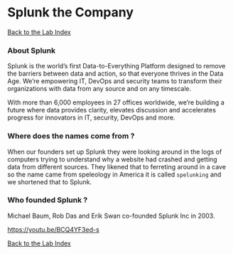 # Splunk the Company
  
[Back to the Lab Index](../README.md#get-shirt-hot-with-splunk)
  
### About Splunk
Splunk is the world’s first Data-to-Everything Platform designed to remove the barriers between data and action, so that everyone thrives in the Data Age. We’re empowering IT, DevOps and security teams to transform their organizations with data from any source and on any timescale.
  
With more than 6,000 employees in 27 offices worldwide, we’re building a future where data provides clarity, elevates discussion and accelerates progress for innovators in IT, security, DevOps and more.
  
### Where does the names come from ?
When our founders set up Splunk they were looking around in the logs of computers trying to understand why a website had crashed and getting data from different sources. They likened that to ferreting around in a cave so the name came from speleology in America it is called `spelunking` and we shortened that to Splunk.
  
### Who founded Splunk ?
Michael Baum, Rob Das and Erik Swan co-founded Splunk Inc in 2003.  
  
https://youtu.be/BCQ4YF3ed-s
  
[Back to the Lab Index](../README.md#get-shirt-hot-with-splunk)
